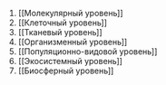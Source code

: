 1. [[Молекулярный уровень]]
2. [[Клеточный уровень]]
3. [[Тканевый уровень]]
4. [[Организменный уровень]]
5. [[Популяционно-видовой уровень]]
6. [[Экосистемный уровень]]
7. [[Биосферный уровень]] 